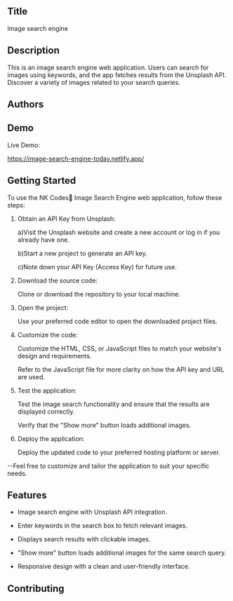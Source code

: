 
## Title
 Image search engine

## Description 

This is an image search engine web application. Users can search for images using keywords, and the app fetches results from the Unsplash API. Discover a variety of images related to your search queries.
## Authors

## Demo

Live Demo:

https://image-search-engine-today.netlify.app/ 
## Getting Started

To use the NK Codes💛 Image Search Engine web application, follow these steps:

1. Obtain an API Key from Unsplash: 

   a)Visit the Unsplash website and create a new account or log in if you already have one.

   b)Start a new project to generate an API key.

   c)Note down your API Key (Access Key) for future use.

2. Download the source code:

   Clone or download the repository to your local machine.

3. Open the project:

   Use your preferred code editor to open the downloaded project files.

4. Customize the code:

   Customize the HTML, CSS, or JavaScript files to match your website's design and requirements.

   Refer to the JavaScript file for more clarity on how the API key and URL are used.

5. Test the application:

   Test the image search functionality and ensure that the results are displayed correctly.

   Verify that the "Show more" button loads additional images.

6. Deploy the application:

   Deploy the updated code to your preferred hosting platform or server.


--Feel free to customize and tailor the application to suit your specific needs.
## Features

- Image search engine with Unsplash API integration.

- Enter keywords in the search box to fetch relevant images.

- Displays search results with clickable images.

- "Show more" button loads additional images for the same search query.

- Responsive design with a clean and user-friendly interface.

## Contributing


